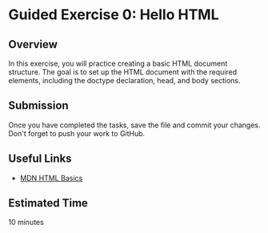 # Guided Exercise 0: Hello HTML

## Overview

In this exercise, you will practice creating a basic HTML document structure. The goal is to set up the HTML document with the required elements, including the doctype declaration, head, and body sections.

## Submission

Once you have completed the tasks, save the file and commit your changes. Don't forget to push your work to GitHub.

## Useful Links

- [MDN HTML Basics](https://developer.mozilla.org/en-US/docs/Learn/Getting_started_with_the_web/HTML_basics)

## Estimated Time

10 minutes
